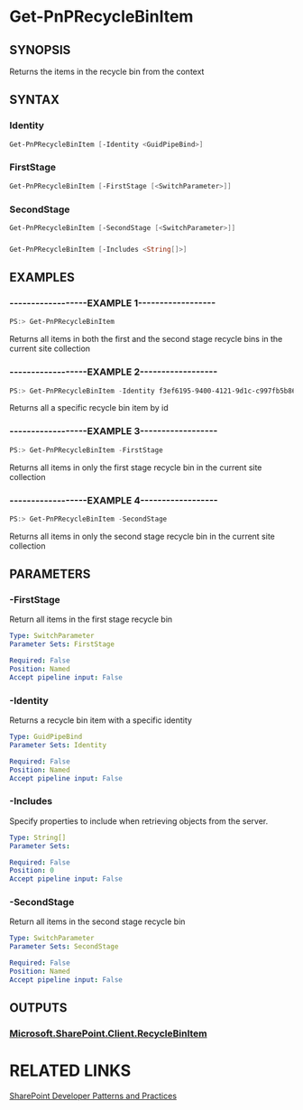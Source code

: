 # Get-PnPRecycleBinItem

## SYNOPSIS
Returns the items in the recycle bin from the context

## SYNTAX 

### Identity
```powershell
Get-PnPRecycleBinItem [-Identity <GuidPipeBind>]
```

### FirstStage
```powershell
Get-PnPRecycleBinItem [-FirstStage [<SwitchParameter>]]
```

### SecondStage
```powershell
Get-PnPRecycleBinItem [-SecondStage [<SwitchParameter>]]
```

### 
```powershell
Get-PnPRecycleBinItem [-Includes <String[]>]
```

## EXAMPLES

### ------------------EXAMPLE 1------------------
```powershell
PS:> Get-PnPRecycleBinItem
```

Returns all items in both the first and the second stage recycle bins in the current site collection

### ------------------EXAMPLE 2------------------
```powershell
PS:> Get-PnPRecycleBinItem -Identity f3ef6195-9400-4121-9d1c-c997fb5b86c2
```

Returns all a specific recycle bin item by id

### ------------------EXAMPLE 3------------------
```powershell
PS:> Get-PnPRecycleBinItem -FirstStage
```

Returns all items in only the first stage recycle bin in the current site collection

### ------------------EXAMPLE 4------------------
```powershell
PS:> Get-PnPRecycleBinItem -SecondStage
```

Returns all items in only the second stage recycle bin in the current site collection

## PARAMETERS

### -FirstStage
Return all items in the first stage recycle bin

```yaml
Type: SwitchParameter
Parameter Sets: FirstStage

Required: False
Position: Named
Accept pipeline input: False
```

### -Identity
Returns a recycle bin item with a specific identity

```yaml
Type: GuidPipeBind
Parameter Sets: Identity

Required: False
Position: Named
Accept pipeline input: False
```

### -Includes
Specify properties to include when retrieving objects from the server.

```yaml
Type: String[]
Parameter Sets: 

Required: False
Position: 0
Accept pipeline input: False
```

### -SecondStage
Return all items in the second stage recycle bin

```yaml
Type: SwitchParameter
Parameter Sets: SecondStage

Required: False
Position: Named
Accept pipeline input: False
```

## OUTPUTS

### [Microsoft.SharePoint.Client.RecycleBinItem](https://msdn.microsoft.com/en-us/library/microsoft.sharepoint.client.recyclebinitem.aspx)

# RELATED LINKS

[SharePoint Developer Patterns and Practices](http://aka.ms/sppnp)